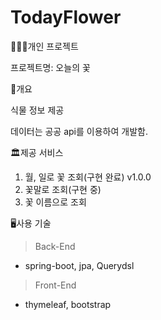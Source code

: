# TodayFlower
👨🏼‍💻개인 프로젝트

프로젝트명: 오늘의 꽃

📖개요

식물 정보 제공

데이터는 공공 api를 이용하여 개발함.



🏛제공 서비스

1. 월, 일로 꽃 조회(구현 완료) v1.0.0
2. 꽃말로 조회(구현 중)
3. 꽃 이름으로 조회



🖥사용 기술

> Back-End
- spring-boot, jpa, Querydsl

> Front-End
- thymeleaf, bootstrap


